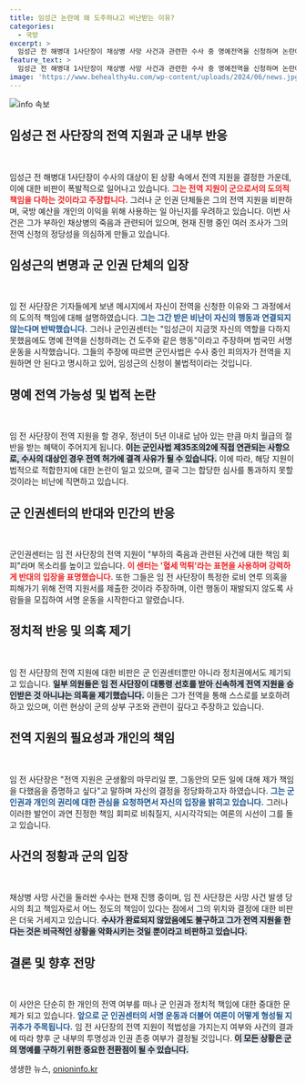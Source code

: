 ```yaml
---
title: 임성근 논란에 왜 도주하냐고 비난받는 이유?
categories:
  - 국방
excerpt: >
  임성근 전 해병대 1사단장이 채상병 사망 사건과 관련한 수사 중 명예전역을 신청하며 논란에 휘말렸다. 군인권센터는 그의 전역 지원이 불법적이라고 주장하며 범국민 서명운동을 시작했다. 그의 전역 요청이 혈세 착복을 위한 시도로 비판받고 있는 가운데, 임 전 사단장은 반박의 목소리를 높이고 있다.
feature_text: >
  임성근 전 해병대 1사단장이 채상병 사망 사건과 관련한 수사 중 명예전역을 신청하며 논란에 휘말렸다. 군인권센터는 그의 전역 지원이 불법적이라고 주장하며 범국민 서명운동을 시작했다. 그의 전역 요청이 혈세 착복을 위한 시도로 비판받고 있는 가운데, 임 전 사단장은 반박의 목소리를 높이고 있다.
image: 'https://www.behealthy4u.com/wp-content/uploads/2024/06/news.jpg'
---
```


<p><img src="https://www.behealthy4u.com/wp-content/uploads/2024/06/news.jpg" alt="info 속보" /></p>

<h2 data-ke-size="size26">임성근 전 사단장의 전역 지원과 군 내부 반응</h2>

<p data-ke-size="size16">&nbsp;</p>

<p>임성근 전 해병대 1사단장이 수사의 대상이 된 상황 속에서 전역 지원을 결정한 가운데, 이에 대한 비판이 폭발적으로 일어나고 있습니다. <b><span style="color: #ee2323;">그는 전역 지원이 군으로서의 도의적 책임을 다하는 것이라고 주장합니다.</span></b> 그러나 군 인권 단체들은 그의 전역 지원을 비판하며, 국방 예산을 개인의 이익을 위해 사용하는 일 아닌지를 우려하고 있습니다. 이번 사건은 그가 부하인 채상병의 죽음과 관련되어 있으며, 현재 진행 중인 여러 조사가 그의 전역 신청의 정당성을 의심하게 만들고 있습니다.</p>

<h2 data-ke-size="size26">임성근의 변명과 군 인권 단체의 입장</h2>

<p data-ke-size="size16">&nbsp;</p>

<p>임 전 사단장은 기자들에게 보낸 메시지에서 자신이 전역을 신청한 이유와 그 과정에서의 도의적 책임에 대해 설명하였습니다. <b><span style="color: #1a5490;">그는 그간 받은 비난이 자신의 행동과 연결되지 않는다며 반박했습니다.</span></b> 그러나 군인권센터는 "임성근이 지금껏 자신의 역할을 다하지 못했음에도 명예 전역을 신청하려는 건 도주와 같은 행동"이라고 주장하며 범국민 서명 운동을 시작했습니다. 그들의 주장에 따르면 군인사법은 수사 중인 피의자가 전역을 지원하면 안 된다고 명시하고 있어, 임성근의 신청이 불법적이라는 것입니다.</p>

<h2 data-ke-size="size26">명예 전역 가능성 및 법적 논란</h2>

<p data-ke-size="size16">&nbsp;</p>

<p>임 전 사단장이 전역 지원을 할 경우, 정년이 5년 이내로 남아 있는 만큼 마치 월급의 절반을 받는 혜택이 주어지게 됩니다. <b><span style="background-color: #21538527;">이는 군인사법 제35조의2에 직접 연관되는 사항으로, 수사의 대상인 경우 전역 허가에 결격 사유가 될 수 있습니다.</span></b> 이에 따라, 해당 지원이 법적으로 적합한지에 대한 논란이 일고 있으며, 결국 그는 합당한 심사를 통과하지 못할 것이라는 비난에 직면하고 있습니다.</p>

<h2 data-ke-size="size26">군 인권센터의 반대와 민간의 반응</h2>

<p data-ke-size="size16">&nbsp;</p>

<p>군인권센터는 임 전 사단장의 전역 지원이 "부하의 죽음과 관련된 사건에 대한 책임 회피"라며 목소리를 높이고 있습니다. <b><span style="color: #ee2323;">이 센터는 '혈세 먹튀'라는 표현을 사용하며 강력하게 반대의 입장을 표명했습니다.</span></b> 또한 그들은 임 전 사단장이 특정한 로비 연루 의혹을 피해가기 위해 전역 지원서를 제출한 것이라 주장하며, 이런 행동이 재발되지 않도록 사람들을 모집하여 서명 운동을 시작한다고 알렸습니다.</p>

<h2 data-ke-size="size26">정치적 반응 및 의혹 제기</h2>

<p data-ke-size="size16">&nbsp;</p>

<p>임 전 사단장의 전역 지원에 대한 비판은 군 인권센터뿐만 아니라 정치권에서도 제기되고 있습니다. <b><span style="background-color: #21538527;">일부 의원들은 임 전 사단장이 대통령 선호를 받아 신속하게 전역 지원을 승인받은 것 아니냐는 의혹을 제기했습니다.</span></b> 이들은 그가 전역을 통해 스스로를 보호하려 하고 있으며, 이런 현상이 군의 상부 구조와 관련이 깊다고 주장하고 있습니다.</p>

<h2 data-ke-size="size26">전역 지원의 필요성과 개인의 책임</h2>

<p data-ke-size="size16">&nbsp;</p>

<p>임 전 사단장은 "전역 지원은 군생활의 마무리일 뿐, 그동안의 모든 일에 대해 제가 책임을 다했음을 증명하고 싶다"고 말하며 자신의 결정을 정당화하고자 하였습니다. <b><span style="color: #1a5490;">그는 군 인권과 개인의 권리에 대한 관심을 요청하면서 자신의 입장을 밝히고 있습니다.</span></b> 그러나 이러한 발언이 과연 진정한 책임 회피로 비춰질지, 시시각각되는 여론의 시선이 그를 돌고 있습니다.</p>

<h2 data-ke-size="size26">사건의 정황과 군의 입장</h2>

<p data-ke-size="size16">&nbsp;</p>

<p>채상병 사망 사건을 둘러싼 수사는 현재 진행 중이며, 임 전 사단장은 사망 사건 발생 당시의 최고 책임자로서 어느 정도의 책임이 있다는 점에서 그의 위치와 결정에 대한 비판은 더욱 거세지고 있습니다. <b><span style="background-color: #21538527;">수사가 완료되지 않았음에도 불구하고 그가 전역 지원을 한다는 것은 비극적인 상황을 악화시키는 것일 뿐이라고 비판하고 있습니다.</span></b></p>

<h2 data-ke-size="size26">결론 및 향후 전망</h2>

<p data-ke-size="size16">&nbsp;</p>

<p>이 사안은 단순히 한 개인의 전역 여부를 떠나 군 인권과 정치적 책임에 대한 중대한 문제가 되고 있습니다. <b><span style="color: #1a5490;">앞으로 군 인권센터의 서명 운동과 더불어 여론이 어떻게 형성될 지 귀추가 주목됩니다.</span></b> 임 전 사단장의 전역 지원이 적법성을 가지는지 여부와 사건의 결과에 따라 향후 군 내부의 투명성과 인권 존중 여부가 결정될 것입니다. <b><span style="background-color: #21538527;">이 모든 상황은 군의 명예를 구하기 위한 중요한 전환점이 될 수 있습니다.</span></b></p>
생생한 뉴스, <a href="https://onioninfo.kr" rel="dofollow">onioninfo.kr</a>


